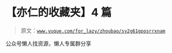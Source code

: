 # 【亦仁的收藏夹】4 篇

> 原文：[`www.yuque.com/for_lazy/zhoubao/sy2g61gposrrxnam`](https://www.yuque.com/for_lazy/zhoubao/sy2g61gposrrxnam)

公众号懒人找资源，懒人专属群分享